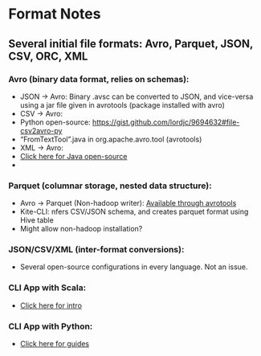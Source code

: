 # Format Notes

## Several initial file formats: Avro, Parquet, JSON, CSV, ORC, XML
### Avro (binary data format, relies on schemas):
* JSON -> Avro: Binary .avsc can be converted to JSON, and vice-versa using a jar file given in avrotools (package installed with avro) 
* CSV -> Avro: 
 * Python open-source: https://gist.github.com/lordjc/9694632#file-csv2avro-py
 * “FromTextTool”.java in org.apache.avro.tool (avrotools)
*	XML -> Avro: 
 * [Click here for Java open-source](https://github.com/stealthly/xml-avro)
*
### Parquet (columnar storage, nested data structure):

*	Avro -> Parquet (Non-hadoop writer): [Available through avrotools](http://blog.cloudera.com/blog/2014/05/how-to-convert-existing-data-into-parquet/)
* Kite-CLI: nfers CSV/JSON schema, and creates parquet format using Hive table 
 * Might allow non-hadoop installation?
###	JSON/CSV/XML (inter-format conversions):
* Several open-source configurations in every language. Not an issue. 
### CLI App with Scala:
* [Click here for intro](http://www.scala-sbt.org/0.13/docs/Command-Line-Applications.html)
### CLI App with Python:
* [Click here for guides](http://docs.python-guide.org/en/latest/scenarios/cli/)







